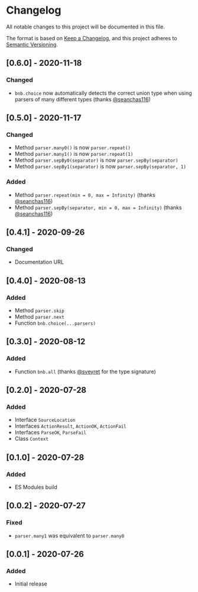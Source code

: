 # Changelog

All notable changes to this project will be documented in this file.

The format is based on [Keep a Changelog](https://keepachangelog.com/en/1.0.0/),
and this project adheres to
[Semantic Versioning](https://semver.org/spec/v2.0.0.html).

## [0.6.0] - 2020-11-18

### Changed

- `bnb.choice` now automatically detects the correct union type when using
  parsers of many different types (thanks [@seanchas116])

## [0.5.0] - 2020-11-17

### Changed

- Method `parser.many0()` is now `parser.repeat()`
- Method `parser.many1()` is now `parser.repeat(1)`
- Method `parser.sepBy0(separator)` is now `parser.sepBy(separator)`
- Method `parser.sepBy1(separator)` is now `parser.sepBy(separator, 1)`

### Added

- Method `parser.repeat(min = 0, max = Infinity)` (thanks [@seanchas116])
- Method `parser.sepBy(separator, min = 0, max = Infinity)` (thanks
  [@seanchas116])

## [0.4.1] - 2020-09-26

### Changed

- Documentation URL

## [0.4.0] - 2020-08-13

### Added

- Method `parser.skip`
- Method `parser.next`
- Function `bnb.choice(...parsers)`

## [0.3.0] - 2020-08-12

### Added

- Function `bnb.all` (thanks [@sveyret] for the type signature)

## [0.2.0] - 2020-07-28

### Added

- Interface `SourceLocation`
- Interfaces `ActionResult`, `ActionOK`, `ActionFail`
- Interfaces `ParseOK`, `ParseFail`
- Class `Context`

## [0.1.0] - 2020-07-28

### Added

- ES Modules build

## [0.0.2] - 2020-07-27

### Fixed

- `parser.many1` was equivalent to `parser.many0`

## [0.0.1] - 2020-07-26

### Added

- Initial release

[@sveyret]: https://github.com/sveyret
[@seanchas116]: https://github.com/seanchas116
